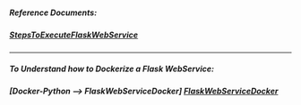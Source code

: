 ##### Reference Documents:
##### [StepsToExecuteFlaskWebService](https://github.com/rahulvaish/ReferenceDocuments/blob/master/MISCELLANEOUS/StepsToExecuteFlaskWebService.docx)

<hr>

##### To Understand how to Dockerize a Flask WebService:
##### [Docker-Python --> FlaskWebServiceDocker] [FlaskWebServiceDocker](https://github.com/rahulvaish/Docker-Python/tree/FlaskWebServiceDocker)



